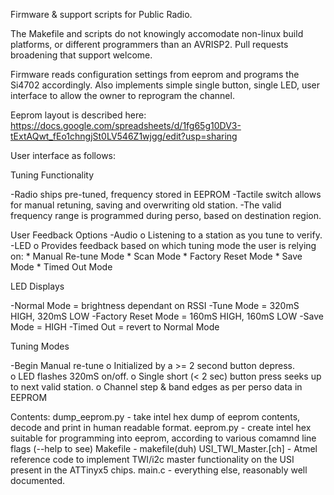 Firmware & support scripts for Public Radio.

The Makefile and scripts do not knowingly accomodate non-linux build platforms, or different programmers than an AVRISP2. Pull requests broadening that support welcome.

Firmware reads configuration settings from eeprom and programs the Si4702 accordingly. Also implements simple single button, single LED, user interface to allow the owner to reprogram the channel.

Eeprom layout is described here: https://docs.google.com/spreadsheets/d/1fg65g10DV3-tExtAQwt_fEo1chngjSt0LV546Z1wjgg/edit?usp=sharing

User interface as follows:

Tuning Functionality

-Radio ships pre-tuned, frequency stored in EEPROM 
-Tactile switch allows for manual retuning, saving and overwriting old station. 
-The valid frequency range is programmed during perso, based on destination region.

User Feedback Options
-Audio
        o Listening to a station as you tune to verify.
-LED
        o Provides feedback based on which tuning mode the user is relying on:
                * Manual Re-tune Mode
                * Scan Mode 
                * Factory Reset Mode
                * Save Mode 
                * Timed Out Mode

LED Displays

-Normal Mode = brightness dependant on RSSI
-Tune Mode = 320mS HIGH, 320mS LOW
-Factory Reset Mode = 160mS HIGH, 160mS LOW
-Save Mode = HIGH
-Timed Out = revert to Normal Mode

Tuning Modes

-Begin Manual re-tune
        o Initialized by a >= 2 second button depress.  
        o LED flashes 320mS on/off.
        o Single short (< 2 sec) button press seeks up to next valid station.
        o Channel step & band edges as per perso data in EEPROM


Contents:
   dump_eeprom.py - take intel hex dump of eeprom contents, decode and print in <sort of> human readable format.
   eeprom.py - create intel hex suitable for programming into eeprom, according to various comamnd line flags (--help to see)
   Makefile - makefile(duh)
   USI_TWI_Master.[ch] - Atmel reference code to implement TWI/i2c master functionality on the USI present in the ATTinyx5 chips.
   main.c - everything else, reasonably well documented.
